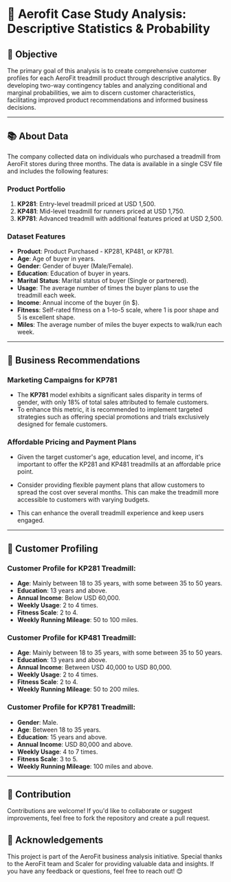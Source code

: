 # 🚴 Aerofit Case Study Analysis: Descriptive Statistics & Probability

## 🎯 Objective

The primary goal of this analysis is to create comprehensive customer profiles for each AeroFit treadmill product through descriptive analytics. By developing two-way contingency tables and analyzing conditional and marginal probabilities, we aim to discern customer characteristics, facilitating improved product recommendations and informed business decisions.

---

## 📚 About Data

The company collected data on individuals who purchased a treadmill from AeroFit stores during three months. The data is available in a single CSV file and includes the following features:

### Product Portfolio

1. **KP281**: Entry-level treadmill priced at USD 1,500.
2. **KP481**: Mid-level treadmill for runners priced at USD 1,750.
3. **KP781**: Advanced treadmill with additional features priced at USD 2,500.

### Dataset Features

- **Product**: Product Purchased - KP281, KP481, or KP781.
- **Age**: Age of buyer in years.
- **Gender**: Gender of buyer (Male/Female).
- **Education**: Education of buyer in years.
- **Marital Status**: Marital status of buyer (Single or partnered).
- **Usage**: The average number of times the buyer plans to use the treadmill each week.
- **Income**: Annual income of the buyer (in $).
- **Fitness**: Self-rated fitness on a 1-to-5 scale, where 1 is poor shape and 5 is excellent shape.
- **Miles**: The average number of miles the buyer expects to walk/run each week.

---

## 🧩 Business Recommendations

### Marketing Campaigns for KP781

- The **KP781** model exhibits a significant sales disparity in terms of gender, with only 18% of total sales attributed to female customers.
- To enhance this metric, it is recommended to implement targeted strategies such as offering special promotions and trials exclusively designed for female customers.

### Affordable Pricing and Payment Plans

- Given the target customer's age, education level, and income, it's important to offer the KP281 and KP481 treadmills at an affordable price point.
- Consider providing flexible payment plans that allow customers to spread the cost over several months. This can make the treadmill more accessible to customers with varying budgets.

- This can enhance the overall treadmill experience and keep users engaged.

---

## 👤 Customer Profiling

### Customer Profile for KP281 Treadmill:

- **Age**: Mainly between 18 to 35 years, with some between 35 to 50 years.
- **Education**: 13 years and above.
- **Annual Income**: Below USD 60,000.
- **Weekly Usage**: 2 to 4 times.
- **Fitness Scale**: 2 to 4.
- **Weekly Running Mileage**: 50 to 100 miles.

### Customer Profile for KP481 Treadmill:

- **Age**: Mainly between 18 to 35 years, with some between 35 to 50 years.
- **Education**: 13 years and above.
- **Annual Income**: Between USD 40,000 to USD 80,000.
- **Weekly Usage**: 2 to 4 times.
- **Fitness Scale**: 2 to 4.
- **Weekly Running Mileage**: 50 to 200 miles.

### Customer Profile for KP781 Treadmill:

- **Gender**: Male.
- **Age**: Between 18 to 35 years.
- **Education**: 15 years and above.
- **Annual Income**: USD 80,000 and above.
- **Weekly Usage**: 4 to 7 times.
- **Fitness Scale**: 3 to 5.
- **Weekly Running Mileage**: 100 miles and above.

---

## 🤝 Contribution
Contributions are welcome! If you'd like to collaborate or suggest improvements, feel free to fork the repository and create a pull request.

## 🌟 Acknowledgements
This project is part of the AeroFit business analysis initiative. Special thanks to the AeroFit team and Scaler for providing valuable data and insights. If you have any feedback or questions, feel free to reach out! 😊
